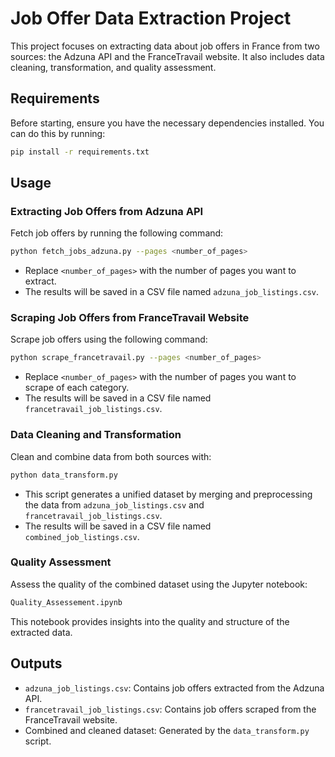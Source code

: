 # Job Offer Data Extraction Project

This project focuses on extracting data about job offers in France from two sources: the Adzuna API and the FranceTravail website. It also includes data cleaning, transformation, and quality assessment.

## Requirements

Before starting, ensure you have the necessary dependencies installed. You can do this by running:
```bash
pip install -r requirements.txt
```

## Usage

### Extracting Job Offers from Adzuna API
Fetch job offers by running the following command:
```bash
python fetch_jobs_adzuna.py --pages <number_of_pages>
```
- Replace `<number_of_pages>` with the number of pages you want to extract.
- The results will be saved in a CSV file named `adzuna_job_listings.csv`.

### Scraping Job Offers from FranceTravail Website
Scrape job offers using the following command:
```bash
python scrape_francetravail.py --pages <number_of_pages>
```
- Replace `<number_of_pages>` with the number of pages you want to scrape of each category.
- The results will be saved in a CSV file named `francetravail_job_listings.csv`.

### Data Cleaning and Transformation
Clean and combine data from both sources with:
```bash
python data_transform.py
```
- This script generates a unified dataset by merging and preprocessing the data from `adzuna_job_listings.csv` and `francetravail_job_listings.csv`.
- The results will be saved in a CSV file named `combined_job_listings.csv`.

### Quality Assessment
Assess the quality of the combined dataset using the Jupyter notebook:
```markdown
Quality_Assessement.ipynb
```
This notebook provides insights into the quality and structure of the extracted data.

## Outputs
- `adzuna_job_listings.csv`: Contains job offers extracted from the Adzuna API.
- `francetravail_job_listings.csv`: Contains job offers scraped from the FranceTravail website.
- Combined and cleaned dataset: Generated by the `data_transform.py` script.

